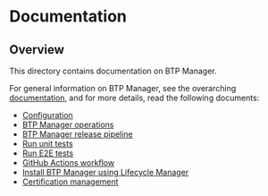 # Documentation

## Overview

This directory contains documentation on BTP Manager.  

For general information on BTP Manager, see the overarching [documentation](../README.md), and for more details, read the following documents:

- [Configuration](configuration.md)
- [BTP Manager operations](operations.md)
- [BTP Manager release pipeline](release.md)
- [Run unit tests](testing.md)
- [Run E2E tests](e2e_tests.md)
- [GitHub Actions workflow](workflows.md)
- [Install BTP Manager using Lifecycle Manager](lifecycle_manager.md)
- [Certification management](certs.md)
